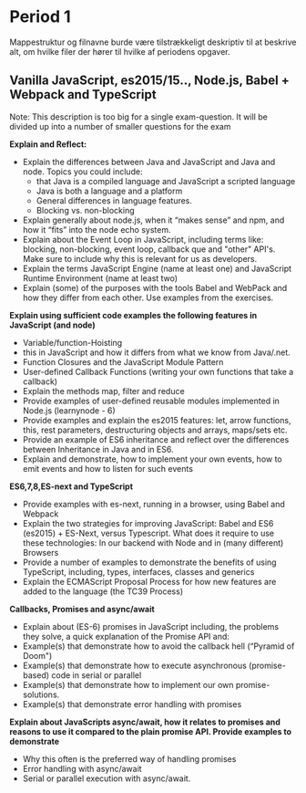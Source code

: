 
# Period 1
Mappestruktur og filnavne burde være tilstrækkeligt deskriptiv til at beskrive alt, om hvilke filer der hører til hvilke af periodens opgaver.

## Vanilla JavaScript, es2015/15.., Node.js, Babel + Webpack and TypeScript
Note: This description is too big for a single exam-question. It will be divided up into a number of smaller questions for the exam

**Explain and Reflect:**
 - Explain the differences between Java and JavaScript and Java and node. Topics you could include:
	- that Java is a compiled language and JavaScript a scripted language
	- Java is both a language and a platform
	- General differences in language features.
	- Blocking vs. non-blocking
- Explain generally about node.js, when it “makes sense” and npm, and how it “fits” into the node echo system.
- Explain about the Event Loop in JavaScript, including terms like: blocking, non-blocking, event loop, callback que and "other" API's. Make sure to include why this is relevant for us as developers.
- Explain the terms JavaScript Engine (name at least one) and JavaScript Runtime Environment (name at least two)
- Explain (some) of the purposes with the tools Babel and WebPack and how they differ from each other. Use examples from the exercises.

**Explain using sufficient code examples the following features in JavaScript (and node)**
- Variable/function-Hoisting
- this in JavaScript and how it differs from what we know from Java/.net.
- Function Closures and the JavaScript Module Pattern
- User-defined Callback Functions (writing your own functions that take a callback)
- Explain the methods map, filter and reduce
- Provide examples of user-defined reusable modules implemented in Node.js (learnynode - 6)
- Provide examples and explain the es2015 features: let, arrow functions, this, rest parameters, destructuring objects and arrays, maps/sets etc.
- Provide an example of ES6 inheritance and reflect over the differences between Inheritance in Java and in ES6.
- Explain and demonstrate, how to implement your own events, how to emit events and how to listen for such events

**ES6,7,8,ES-next and TypeScript**
- Provide examples with es-next, running in a browser, using Babel and Webpack
- Explain the two strategies for improving JavaScript: Babel and ES6 (es2015) + ES-Next, versus Typescript. What does it require to use these technologies: In our backend with Node and in (many different) Browsers
- Provide a number of examples to demonstrate the benefits of using TypeScript, including, types, interfaces, classes and generics
- Explain the ECMAScript Proposal Process for how new features are added to the language (the TC39 Process)

**Callbacks, Promises and async/await**
- Explain about (ES-6) promises in JavaScript including, the problems they solve, a quick explanation of the Promise API and:
- Example(s) that demonstrate how to avoid the callback hell  (“Pyramid of Doom")
- Example(s) that demonstrate how to execute asynchronous (promise-based) code in serial or parallel
- Example(s) that demonstrate how to implement our own promise-solutions.
- Example(s) that demonstrate error handling with promises

**Explain about JavaScripts async/await, how it relates to promises and reasons to use it compared to the plain promise API.
Provide examples to demonstrate** 
- Why this often is the preferred way of handling promises
- Error handling with async/await
- Serial or parallel execution with async/await.
